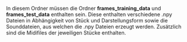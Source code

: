 In diesem Ordner müssen die Ordner **frames_training_data** und **frames_test_data** enthalten sein. Diese enthalten verschiedene .npy Dateien in Abhängigkeit von Stück und Darstellungsform sowie die Sounddateien, aus welchen die .npy Dateien erzeugt werden. Zusätzlich sind die Midifiles der jeweiligen Stücke enthalten.
